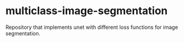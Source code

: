 # multiclass-image-segmentation
Repository that implements unet with different loss functions for image segmentation.
